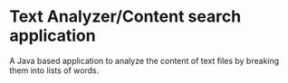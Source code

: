 # Text Analyzer/Content search application
A Java based application to analyze the content of text files by breaking them into lists of words. 
